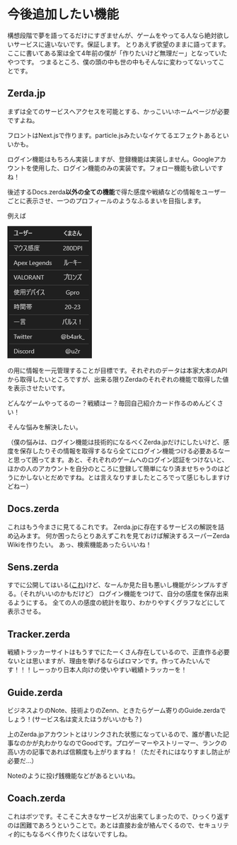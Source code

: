 # 今後追加したい機能
構想段階で夢を語ってるだけにすぎませんが、ゲームをやってる人なら絶対欲しいサービスに違いないです。保証します。
とりあえず欲望のままに語ってます。
ここに書いてある案は全て4年前の僕が「作りたいけど無理だー」となっていたやつです。
つまるところ、僕の頭の中も世の中もそんなに変わってないってことです。
## Zerda.jp
まずは全てのサービスへアクセスを可能とする、かっこいいホームページが必要ですよね。

フロントはNext.jsで作ります。particle.jsみたいなイケてるエフェクトあるといいかも。

ログイン機能はもちろん実装しますが、登録機能は実装しません。Googleアカウントを使用した、ログイン機能のみの実装です。フォロー機能も欲しいですね！

後述するDocs.zerda**以外の全ての機能**で得た感度や戦績などの情報をユーザーごとに表示させ、一つのプロフィールのようなふるまいを目指します。

例えば

![Alt text](38fe2bca2c6dc07da1de7b901a033808.png)

の用に情報を一元管理することが目標です。それぞれのデータは本家大本のAPIから取得したいところですが、出来る限りZerdaのそれぞれの機能で取得した値を表示させたいです。

どんなゲームやってるのー？戦績はー？毎回自己紹介カード作るのめんどくさい！

そんな悩みを解決したい。

（僕の悩みは、ログイン機能は技術的になるべくZerda.jpだけにしたいけど、感度を保存したりその情報を取得するなら全てにログイン機能つける必要あるなーと思って困ってます。あと、それぞれのゲームへのログイン認証をつけないと、ほかの人のアカウントを自分のところに登録して簡単になり済ませちゃうのはどうにかしないとだめですね。とは言えなりすましたところでって感じもしますけどねー）
## Docs.zerda
これはもう今まさに見てるこれです。
Zerda.jpに存在するサービスの解説を詰め込みます。
何か困ったらとりあえずこれを見ておけば解決するスーパーZerda Wikiを作りたい。
あっ、検索機能あったらいいね！

## Sens.zerda
すでに公開してはいる([これ](https://sens.zerda.jp/))けど、なーんか見た目も悪いし機能がシンプルすぎる。（それがいいのかもだけど）
ログイン機能をつけて、自分の感度を保存出来るようにする。
全ての人の感度の統計を取り、わかりやすくグラフなどにして表示させる。

## Tracker.zerda
戦績トラッカーサイトはもうすでにたーくさん存在しているので、正直作る必要ないとは思いますが、理由を挙げるならばロマンです。作ってみたいんです！！！しーっかり日本人向けの使いやすい戦績トラッカーを！

## Guide.zerda
ビジネスよりのNote、技術よりのZenn、ときたらゲーム寄りのGuide.zerdaでしょう！(サービス名は変えたほうがいいかも？)

上のZerda.jpアカウントとはリンクされた状態になっているので、誰が書いた記事なのかが丸わかりなのでGoodです。プロゲーマーやストリーマー、ランクの高い方の記事であれば信頼度も上がりますね！（ただそれにはなりすまし防止が必要だ...）

Noteのように投げ銭機能などがあるといいね。

## Coach.zerda
これはボツです。そこそこ大きなサービスが出来てしまったので、ひっくり返すのは困難であろうということで。あとは直接お金が絡んでくるので、セキュリティ的にもなるべく作りたくはないですしね。